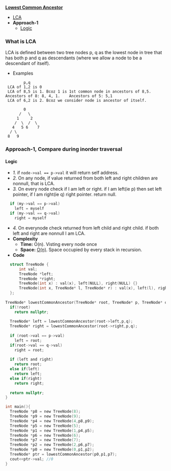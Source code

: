 **[Lowest Common Ancestor](https://leetcode.com/problems/lowest-common-ancestor-of-a-binary-tree/)**
- [LCA](#lca)
- **Approach-1**
  - [Logic](#l)

<a name=lca></a>
### What is LCA
LCA is defined between two tree nodes p, q as the lowest node in tree that has both p and q as descendants (where we allow a node to be a descendant of itself).
- Examples
```
        p,q
 LCA of 1,2 is 0
 LCA of 8,5 is 1. Bcoz 1 is 1st common node in ancestors of 8,5. Ancestors of 8: 8, 4, 1.    Ancestors of 5: 5,1
 LCA of 6,2 is 2. Bcoz we consider node is ancestor of itself.
 
        0
      /   \
     1     2
    /  \  /  \
   4   5 6    7
  / \
 8   9
```

### Approach-1, Compare during inorder traversal
<a name=l></a>
#### Logic
- _1._ if `node->val == p->val` it will return self address.
- _2._ On any node, if value returned from both left and right children are nonnull, that is LCA.
- _3._ On every node check if I am left or right. if I am left(ie p) then set left pointer, if I am right(ie q) right pointer. return null.
```c  
  if (my->val == p->val)
    left = myself              
  if (my->val == q->val)
    right = myself 
```      
  - *4.* On everynode check returned from left child and right child. if both left and right are nonnull I am LCA.
- **Complexity**
  - **Time:** O(n). Visting every node once
  - **Space:** [O(n)](/DS_Questions/README.md). Space occupied by every stack in recursion.
- **Code**
```c
  struct TreeNode {
      int val;
      TreeNode *left;
      TreeNode *right;
      TreeNode(int x) : val(x), left(NULL), right(NULL) {}
      TreeNode(int x, TreeNode* l, TreeNode* r) : val(x), left(l), right(r) {}
  };
 
TreeNode* lowestCommonAncestor(TreeNode* root, TreeNode* p, TreeNode* q) {
  if(!root)
    return nullptr;
                
  TreeNode* left = lowestCommonAncestor(root->left,p,q);
  TreeNode* right = lowestCommonAncestor(root->right,p,q);
        
  if (root->val == p->val)
    left = root;
  if(root->val == q->val)
    right = root;
        
  if (left and right)
    return root;
  else if(left)
    return left;
  else if(right)
    return right;
        
  return nullptr;
}

int main(){
  TreeNode *p8 = new TreeNode(8);
  TreeNode *p9 = new TreeNode(9);
  TreeNode *p4 = new TreeNode(4,p8,p9);
  TreeNode *p5 = new TreeNode(5);
  TreeNode *p1 = new TreeNode(1,p4,p5);
  TreeNode *p6 = new TreeNode(6);
  TreeNode *p7 = new TreeNode(7);
  TreeNode *p2 = new TreeNode(2,p6,p7);
  TreeNode *p0 = new TreeNode(0,p1,p2);
  TreeNode* ptr = lowestCommonAncestor(p0,p1,p7);
  cout<<ptr->val; //0
}
```
